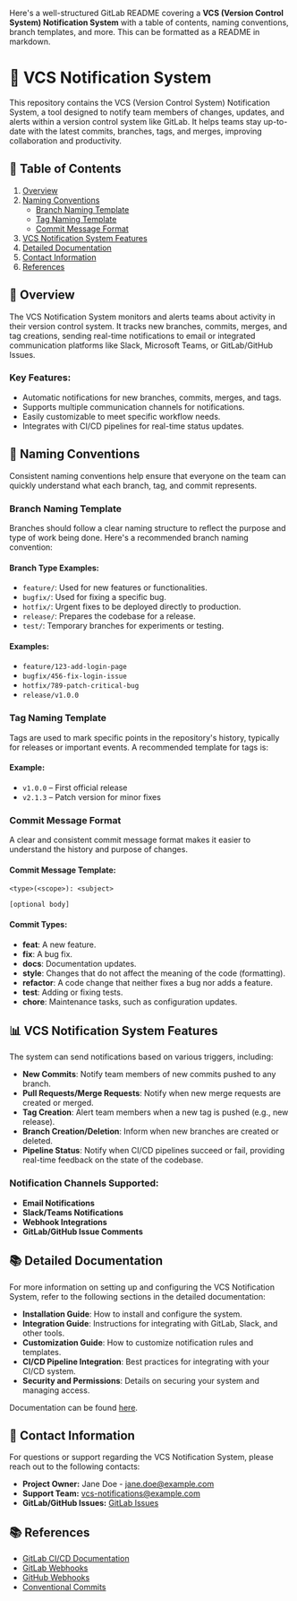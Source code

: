 Here's a well-structured GitLab README covering a **VCS (Version Control System) Notification System** with a table of contents, naming conventions, branch templates, and more. This can be formatted as a README in markdown.


# 🚀 VCS Notification System

This repository contains the VCS (Version Control System) Notification System, a tool designed to notify team members of changes, updates, and alerts within a version control system like GitLab. It helps teams stay up-to-date with the latest commits, branches, tags, and merges, improving collaboration and productivity.

## 📑 Table of Contents

1. [Overview](#-overview)
2. [Naming Conventions](#-naming-conventions)
    - [Branch Naming Template](#branch-naming-template)
    - [Tag Naming Template](#tag-naming-template)
    - [Commit Message Format](#commit-message-format)
3. [VCS Notification System Features](#-vcs-notification-system-features)
4. [Detailed Documentation](#-detailed-documentation)
5. [Contact Information](#-contact-information)
6. [References](#-references)


## 📝 Overview

The VCS Notification System monitors and alerts teams about activity in their version control system. It tracks new branches, commits, merges, and tag creations, sending real-time notifications to email or integrated communication platforms like Slack, Microsoft Teams, or GitLab/GitHub Issues.

### Key Features:
- Automatic notifications for new branches, commits, merges, and tags.
- Supports multiple communication channels for notifications.
- Easily customizable to meet specific workflow needs.
- Integrates with CI/CD pipelines for real-time status updates.



## 📛 Naming Conventions

Consistent naming conventions help ensure that everyone on the team can quickly understand what each branch, tag, and commit represents.

### Branch Naming Template

Branches should follow a clear naming structure to reflect the purpose and type of work being done. Here's a recommended branch naming convention:



#### Branch Type Examples:
- `feature/`: Used for new features or functionalities.
- `bugfix/`: Used for fixing a specific bug.
- `hotfix/`: Urgent fixes to be deployed directly to production.
- `release/`: Prepares the codebase for a release.
- `test/`: Temporary branches for experiments or testing.

#### Examples:
- `feature/123-add-login-page`
- `bugfix/456-fix-login-issue`
- `hotfix/789-patch-critical-bug`
- `release/v1.0.0`

### Tag Naming Template

Tags are used to mark specific points in the repository's history, typically for releases or important events. A recommended template for tags is:


#### Example:
- `v1.0.0` – First official release
- `v2.1.3` – Patch version for minor fixes

### Commit Message Format

A clear and consistent commit message format makes it easier to understand the history and purpose of changes.

#### Commit Message Template:
```
<type>(<scope>): <subject>

[optional body]
```

#### Commit Types:
- **feat**: A new feature.
- **fix**: A bug fix.
- **docs**: Documentation updates.
- **style**: Changes that do not affect the meaning of the code (formatting).
- **refactor**: A code change that neither fixes a bug nor adds a feature.
- **test**: Adding or fixing tests.
- **chore**: Maintenance tasks, such as configuration updates.




## 📊 VCS Notification System Features

The system can send notifications based on various triggers, including:
- **New Commits**: Notify team members of new commits pushed to any branch.
- **Pull Requests/Merge Requests**: Notify when new merge requests are created or merged.
- **Tag Creation**: Alert team members when a new tag is pushed (e.g., new release).
- **Branch Creation/Deletion**: Inform when new branches are created or deleted.
- **Pipeline Status**: Notify when CI/CD pipelines succeed or fail, providing real-time feedback on the state of the codebase.

### Notification Channels Supported:
- **Email Notifications**
- **Slack/Teams Notifications**
- **Webhook Integrations**
- **GitLab/GitHub Issue Comments**



## 📚 Detailed Documentation

For more information on setting up and configuring the VCS Notification System, refer to the following sections in the detailed documentation:

- **Installation Guide**: How to install and configure the system.
- **Integration Guide**: Instructions for integrating with GitLab, Slack, and other tools.
- **Customization Guide**: How to customize notification rules and templates.
- **CI/CD Pipeline Integration**: Best practices for integrating with your CI/CD system.
- **Security and Permissions**: Details on securing your system and managing access.

Documentation can be found [here](link-to-detailed-docs).



## 📧 Contact Information

For questions or support regarding the VCS Notification System, please reach out to the following contacts:

- **Project Owner:** Jane Doe - [jane.doe@example.com](mailto:jane.doe@example.com)
- **Support Team:** vcs-notifications@example.com
- **GitLab/GitHub Issues:** [GitLab Issues](link-to-issues)



## 📚 References

- [GitLab CI/CD Documentation](https://docs.gitlab.com/ee/ci/)
- [GitLab Webhooks](https://docs.gitlab.com/ee/user/project/integrations/webhooks.html)
- [GitHub Webhooks](https://docs.github.com/en/developers/webhooks-and-events)
- [Conventional Commits](https://www.conventionalcommits.org/en/v1.0.0/)



